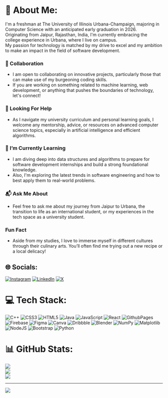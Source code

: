 # 💫 About Me:
I'm a freshman at The University of Illinois Urbana-Champaign, majoring in Computer Science with an anticipated early graduation in 2026.<br>Originating from Jaipur, Rajasthan, India, I'm currently embracing the college experience in Urbana, where I live on campus.<br>My passion for technology is matched by my drive to excel and my ambition to make an impact in the field of software development.<be>
### 🤝 Collaboration
- I am open to collaborating on innovative projects, particularly those that can make use of my burgeoning coding skills.
- If you are working on something related to machine learning, web development, or anything that pushes the boundaries of technology, let's connect!
### 🤲 Looking For Help
- As I navigate my university curriculum and personal learning goals, I welcome any mentorship, advice, or resources on advanced computer science topics, especially in artificial intelligence and efficient algorithms.
### 🌱 I’m Currently Learning
- I am diving deep into data structures and algorithms to prepare for software development internships and build a strong foundational knowledge.
- Also, I'm exploring the latest trends in software engineering and how to best apply them to real-world problems.
### 📬 Ask Me About
- Feel free to ask me about my journey from Jaipur to Urbana, the transition to life as an international student, or my experiences in the tech space as a university student.
### Fun Fact
- Aside from my studies, I love to immerse myself in different cultures through their culinary arts. You’ll often find me trying out a new recipe or a local delicacy!


## 🌐 Socials:
[![Instagram](https://img.shields.io/badge/Instagram-%23E4405F.svg?logo=Instagram&logoColor=white)](https://instagram.com/ishaangoyal05) [![LinkedIn](https://img.shields.io/badge/LinkedIn-%230077B5.svg?logo=linkedin&logoColor=white)](https://linkedin.com/in/ishaan-goyal) [![X](https://img.shields.io/badge/X-black.svg?logo=X&logoColor=white)](https://x.com/IshaanGoya) 

# 💻 Tech Stack:
![C++](https://img.shields.io/badge/c++-%2300599C.svg?style=for-the-badge&logo=c%2B%2B&logoColor=white) ![CSS3](https://img.shields.io/badge/css3-%231572B6.svg?style=for-the-badge&logo=css3&logoColor=white) ![HTML5](https://img.shields.io/badge/html5-%23E34F26.svg?style=for-the-badge&logo=html5&logoColor=white) ![Java](https://img.shields.io/badge/java-%23ED8B00.svg?style=for-the-badge&logo=openjdk&logoColor=white) ![JavaScript](https://img.shields.io/badge/javascript-%23323330.svg?style=for-the-badge&logo=javascript&logoColor=%23F7DF1E) ![React](https://img.shields.io/badge/react-%2320232a.svg?style=for-the-badge&logo=react&logoColor=%2361DAFB) ![GithubPages](https://img.shields.io/badge/github%20pages-121013?style=for-the-badge&logo=github&logoColor=white) ![Firebase](https://img.shields.io/badge/firebase-%23039BE5.svg?style=for-the-badge&logo=firebase) ![Figma](https://img.shields.io/badge/figma-%23F24E1E.svg?style=for-the-badge&logo=figma&logoColor=white) ![Canva](https://img.shields.io/badge/Canva-%2300C4CC.svg?style=for-the-badge&logo=Canva&logoColor=white) ![Dribbble](https://img.shields.io/badge/Dribbble-EA4C89?style=for-the-badge&logo=dribbble&logoColor=white) ![Blender](https://img.shields.io/badge/blender-%23F5792A.svg?style=for-the-badge&logo=blender&logoColor=white) ![NumPy](https://img.shields.io/badge/numpy-%23013243.svg?style=for-the-badge&logo=numpy&logoColor=white) ![Matplotlib](https://img.shields.io/badge/Matplotlib-%23ffffff.svg?style=for-the-badge&logo=Matplotlib&logoColor=black) ![NodeJS](https://img.shields.io/badge/node.js-6DA55F?style=for-the-badge&logo=node.js&logoColor=white) ![Bootstrap](https://img.shields.io/badge/bootstrap-%238511FA.svg?style=for-the-badge&logo=bootstrap&logoColor=white) ![Python](https://img.shields.io/badge/python-3670A0?style=for-the-badge&logo=python&logoColor=ffdd54)
# 📊 GitHub Stats:
![](https://github-readme-stats.vercel.app/api?username=GoyalIshaan&theme=dark&hide_border=false&include_all_commits=true&count_private=false)<br/>
![](https://github-readme-streak-stats.herokuapp.com/?user=GoyalIshaan&theme=dark&hide_border=false)<br/>
![](https://github-readme-stats.vercel.app/api/top-langs/?username=GoyalIshaan&theme=dark&hide_border=false&include_all_commits=true&count_private=false&layout=compact)

---
[![](https://visitcount.itsvg.in/api?id=GoyalIshaan&icon=3&color=7)](https://visitcount.itsvg.in)

<!-- Proudly created with GPRM ( https://gprm.itsvg.in ) -->
